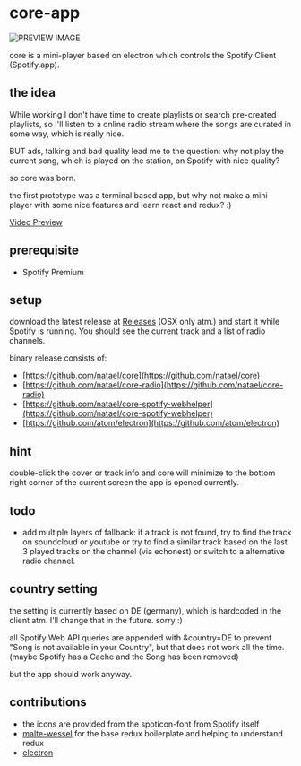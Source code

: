# core-app

![PREVIEW IMAGE](https://raw.githubusercontent.com/natael/core-app/master/preview.png)

core is a mini-player based on electron which controls the Spotify Client (Spotify.app).

## the idea

While working I don't have time to create playlists or search pre-created playlists,
so I'll listen to a online radio stream where the songs are curated in some way, which is really nice. 

BUT ads, talking and bad quality lead me to the question:
why not play the current song, which is played on the station, on Spotify with nice quality?

so core was born.

the first prototype was a terminal based app, but why not make a mini player with some nice features and learn react and redux? :)

[Video Preview](https://vimeo.com/141940841)


## prerequisite

- Spotify Premium


## setup

download the latest release at [Releases](https://github.com/natael/core-app/releases) (OSX only atm.) and start it while Spotify is running. You should see the current track and a list of radio channels.

binary release consists of:
- [https://github.com/natael/core](https://github.com/natael/core)
- [https://github.com/natael/core-radio](https://github.com/natael/core-radio)
- [https://github.com/natael/core-spotify-webhelper](https://github.com/natael/core-spotify-webhelper)
- [https://github.com/atom/electron](https://github.com/atom/electron)

## hint

double-click the cover or track info and core will minimize to the bottom right corner of the current screen the app is opened currently.


## todo

- add multiple layers of fallback: if a track is not found, try to find the track on soundcloud or youtube or try to find a similar track based on the last 3 played tracks on the channel (via echonest) or switch to a alternative radio channel. 


## country setting

the setting is currently based on DE (germany), which is hardcoded in the client atm.
I'll change that in the future. sorry :)

all Spotify Web API queries are appended with &country=DE to prevent "Song is not available in your Country", but that does not work all the time. (maybe Spotify has a Cache and the Song has been removed)

but the app should work anyway.


## contributions

- the icons are provided from the spoticon-font from Spotify itself
- [malte-wessel](https://github.com/malte-wessel) for the base redux boilerplate and helping to understand redux
- [electron](https://github.com/atom/electron)